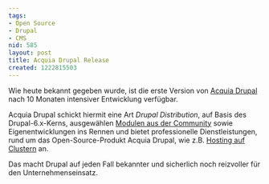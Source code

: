 ```yaml
---
tags:
- Open Source
- Drupal
- CMS
nid: 585
layout: post
title: Acquia Drupal Release
created: 1222815503
---
```

<p>Wie heute bekannt gegeben wurde, ist die erste Version von <a href="http://acquia.com/">Acquia Drupal</a> nach 10 Monaten intensiver Entwicklung verfügbar.</p>
<p>Acquia Drupal schickt hiermit eine Art <i>Drupal Distribution</i>, auf Basis des Drupal-6.x-Kerns, ausgewählen <a href="http://acquia.com/products-services/acquia-drupal-modules">Modulen  aus der Community</a> sowie Eigenentwicklungen ins Rennen und bietet professionelle Dienstleistungen, rund um das Open-Source-Produkt Acquia Drupal, wie z.B. <a href="https://acquia.com/product-matrix">Hosting auf Clustern</a> an.</p>
<p>Das macht Drupal auf jeden Fall bekannter und sicherlich noch reizvoller für den Unternehmenseinsatz.</p><!--break-->
